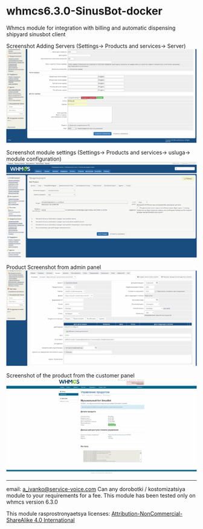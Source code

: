 # whmcs6.3.0-SinusBot-docker
Whmcs module for integration with billing and automatic dispensing shipyard sinusbot client

Screenshot Adding Servers (Settings-> Products and services-> Server)
![Alt text](https://github.com/07artem132/whmcs6.3.0-SinusBot-docker/blob/master/screenshots/servers.png)

Screenshot module settings (Settings-> Products and services-> usluga-> module configuration)
![Alt text](https://github.com/07artem132/whmcs6.3.0-SinusBot-docker/blob/master/screenshots/product.png)

Product Screenshot from admin panel
![Alt text](https://github.com/07artem132/whmcs6.3.0-SinusBot-docker/blob/master/screenshots/admin.png)

Screenshot of the product from the customer panel
![Alt text](https://github.com/07artem132/whmcs6.3.0-SinusBot-docker/blob/master/screenshots/client.png)

---------
email: a_ivanko@service-voice.com
Can any dorobotki / kostomizatsiya module to your requirements for a fee.
This module has been tested only on whmcs version 6.3.0

This module rasprostronyaetsya licenses:   [Attribution-NonCommercial-ShareAlike 4.0 International](https://creativecommons.org/licenses/by-nc-sa/4.0/)

